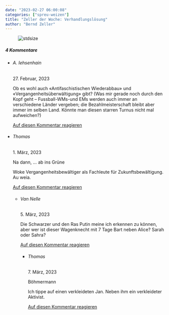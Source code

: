 ```yaml
---
date: "2023-02-27 06:00:08"
categories: ["spreu-weizen"]
title: "Zeller der Woche: Verhandlungslösung"
author: "Bernd Zeller"
---
```



<figure>
<img src="https://www.publicomag.com/wp-content/uploads/2023/02/Verhandlungsloesung.jpg" alt=stdsize>
</figure>


<!--more-->
<h5 class="comments-h">
4 Kommentare </h5>
<ul class="commentlist">
<li class="comment even thread-even depth-1 clearfix" id="li-comment-119331">
<h6 class="author">A. Iehsenhain</h6> <span class="date">27. Februar, 2023</span>



Ob es wohl auch «Antifaschistischen Wiederabbau» und «Vergangenheitsüberwältigung» gibt? (Was mir gerade noch durch den Kopf geht &#8211; Fussball-WMs-und EMs werden auch immer an verschiedene Länder vergeben; die Bezahlmeisterschaft bleibt aber immer im selben Land. Könnte man diesen starren Turnus nicht mal aufweichen?)

<a rel="nofollow" class="comment-reply-link" href="#comment-119331" data-commentid="119331" data-postid="16894" data-belowelement="comment-119331" data-respondelement="respond" data-replyto="Antworte auf A. Iehsenhain" aria-label="Antworte auf A. Iehsenhain">Auf diesen Kommentar reagieren</a> 


</li>
<li class="comment odd alt thread-odd thread-alt depth-1 clearfix" id="li-comment-119332">
<h6 class="author">Thomas</h6> <span class="date">1. März, 2023</span>



Na dann, &#8230; ab ins Grüne

Woke Vergangenheitsbewältiger als Fachleute für Zukunftsbewältigung. Au weia.

<a rel="nofollow" class="comment-reply-link" href="#comment-119332" data-commentid="119332" data-postid="16894" data-belowelement="comment-119332" data-respondelement="respond" data-replyto="Antworte auf Thomas" aria-label="Antworte auf Thomas">Auf diesen Kommentar reagieren</a> 


<ul class="children">
<li class="comment even depth-2 clearfix" id="li-comment-119354">
<h6 class="author">Van Nelle</h6> <span class="date">5. März, 2023</span>



Die Schwarzer und den Ras Putin meine ich erkennen zu können, aber wer ist dieser Wagenknecht mit 7 Tage Bart neben Alice? Sarah oder Sahra?

<a rel="nofollow" class="comment-reply-link" href="#comment-119354" data-commentid="119354" data-postid="16894" data-belowelement="comment-119354" data-respondelement="respond" data-replyto="Antworte auf Van Nelle" aria-label="Antworte auf Van Nelle">Auf diesen Kommentar reagieren</a> 


<ul class="children">
<li class="comment odd alt depth-3 clearfix" id="li-comment-119362">
<h6 class="author">Thomas</h6> <span class="date">7. März, 2023</span>



Böhmermann

Ich tippe auf einen verkleideten Jan. Neben ihm ein verkleideter Aktivist.

<a rel="nofollow" class="comment-reply-link" href="#comment-119362" data-commentid="119362" data-postid="16894" data-belowelement="comment-119362" data-respondelement="respond" data-replyto="Antworte auf Thomas" aria-label="Antworte auf Thomas">Auf diesen Kommentar reagieren</a> 


</li>
</ul>
</li>
</ul>
</li>
</ul>
